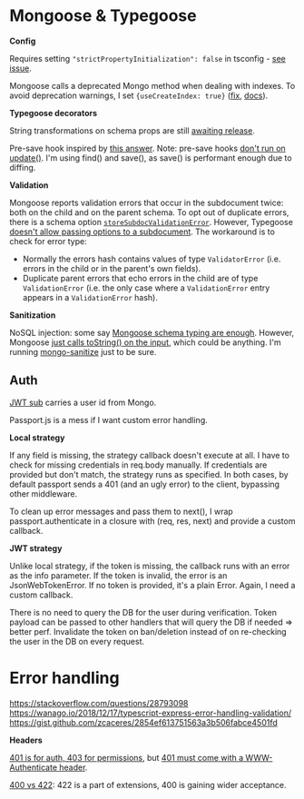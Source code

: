# Mongoose & Typegoose

__Config__

Requires setting `"strictPropertyInitialization": false` in tsconfig - [see issue](https://github.com/szokodiakos/typegoose/issues/210).

Mongoose calls a deprecated Mongo method when dealing with indexes. To avoid deprecation warnings, I set `{useCreateIndex: true}` ([fix](https://github.com/Automattic/mongoose/issues/6890#issuecomment-416218953), [docs](https://mongoosejs.com/docs/deprecations.html)).

__Typegoose decorators__

String transformations on schema props are still [awaiting release](https://github.com/szokodiakos/typegoose/commit/714135b01320e0c030113493914340af57962f10).

Pre-save hook inspired by [this answer](https://stackoverflow.com/a/53431995).
Note: pre-save hooks [don't run on update()](https://mongoosejs.com/docs/middleware.html#notes). I'm using find() and save(), as save() is performant enough due to diffing.

__Validation__

Mongoose reports validation errors that occur  in the subdocument twice: both on the child and on the parent schema. To opt out of duplicate errors, there is a schema option [`storeSubdocValidationError`](https://mongoosejs.com/docs/guide.html#storeSubdocValidationError). However, Typegoose [doesn't allow passing options to a subdocument](https://github.com/szokodiakos/typegoose/issues/227). The workaround is to check for error type:
 - Normally the errors hash contains values of type `ValidatorError` (i.e. errors in the child or in the parent's own fields).
 - Duplicate parent errors that echo errors in the child are of type `ValidationError` (i.e. the only case where a `ValidationError` entry appears in a `ValidationError` hash).

__Sanitization__

 NoSQL injection: some say [Mongoose schema typing are enough](https://zanon.io/posts/nosql-injection-in-mongodb). However, Mongoose [just calls toString() on the input](https://mongoosejs.com/docs/schematypes.html#usage-notes), which could be anything. I'm running [mongo-sanitize](https://www.npmjs.com/package/mongo-sanitize) just to be sure.

## Auth

[JWT sub](https://tools.ietf.org/html/rfc7519#section-4.1.2) carries a user id from Mongo.

Passport.js is a mess if I want custom error handling.

__Local strategy__

If any field is missing, the strategy callback doesn't execute at all. I have to check for missing credentials in req.body manually.
If credentials are provided but don't match, the strategy runs as specified.
In both cases, by default passport sends a 401 (and an ugly error) to the client, bypassing other middleware.

To clean up error messages and pass them to next(), I wrap passport.authenticate in a closure with (req, res, next) and provide a custom callback.

__JWT strategy__

Unlike local strategy, if the token is missing, the callback runs with an error as the info parameter. If the token is invalid, the error is an JsonWebTokenError. If no token is provided, it's a plain Error. Again, I need a custom callback.

There is no need to query the DB for the user during verification. Token payload can be passed to other handlers that will query the DB if needed => better perf. Invalidate the token on ban/deletion instead of on re-checking the user in the DB on every request.

# Error handling

https://stackoverflow.com/questions/28793098
https://wanago.io/2018/12/17/typescript-express-error-handling-validation/
https://gist.github.com/zcaceres/2854ef613751563a3b506fabce4501fd

__Headers__

[401 is for auth, 403 for permissions](https://stackoverflow.com/questions/50143518), but [401 must come with a WWW-Authenticate header](https://stackoverflow.com/questions/48408530).

[400 vs 422](https://stackoverflow.com/questions/16133923/400-vs-422-response-to-post-of-data): 422 is a part of extensions, 400 is gaining wider acceptance.